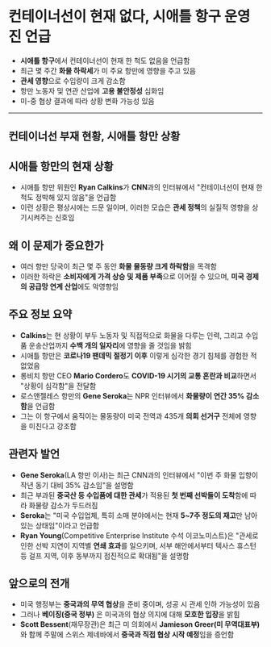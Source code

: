 # 컨테이너선이 현재 없다, 시애틀 항구 운영진 언급


* **시애틀 항구**에서 컨테이너선이 현재 한 척도 없음을 언급함
* 최근 몇 주간 **화물 하락세**가 미 주요 항만에 영향을 주고 있음
* **관세 영향**으로 수입량이 크게 감소함
* 항만 노동자 및 연관 산업에 **고용 불안정성** 심화임
* 미-중 협상 결과에 따라 상황 변화 가능성 있음

---

컨테이너선 부재 현황, 시애틀 항만 상황
----------------------

시애틀 항만의 현재 상황
-------------

* 시애틀 항만 위원인 **Ryan Calkins**가 **CNN**과의 인터뷰에서 "컨테이너선이 현재 한 척도 정박해 있지 않음"을 언급함
* 이런 상황은 평상시에는 드문 일이며, 이러한 모습은 **관세 정책**의 실질적 영향을 상기시켜주는 신호임

왜 이 문제가 중요한가
------------

* 여러 항만 당국이 최근 몇 주 동안 **화물 물동량 크게 하락함**을 목격함
* 이러한 하락은 **소비자에게 가격 상승 및 제품 부족**으로 이어질 수 있으며, **미국 경제의 공급망 연계 산업**에도 악영향임

주요 정보 요약
--------

* **Calkins**는 현 상황이 부두 노동자 및 직접적으로 화물을 다루는 인력, 그리고 수입품 운송산업까지 **수백 개의 일자리**에 영향을 줄 것임을 밝힘
* 시애틀 항만은 **코로나19 팬데믹 절정기 이후** 이렇게 심각한 경기 침체를 경험한 적 없었음
* 롱비치 항만 CEO **Mario Cordero**도 **COVID-19 시기의 교통 혼란과 비교**하면서 "상황이 심각함"을 전달함
* 로스앤젤레스 항만의 **Gene Seroka**는 NPR 인터뷰에서 **화물량이 연간 35% 감소함**을 언급함
* 그는 이 항구에서 움직이는 물동량이 미국 전역과 435개 **의회 선거구** 전체에 영향을 미친다고 강조함

관련자 발언
------

* **Gene Seroka**(LA 항만 이사)는 최근 CNN과의 인터뷰에서 "이번 주 화물 입항이 작년 동기 대비 35% 감소임"을 설명함
* 최근 부과된 **중국산 등 수입품에 대한 관세**가 적용된 **첫 번째 선박들이 도착**함에 따라 화물량 감소가 두드러짐
* **Seroka**는 "미국 수입업체, 특히 소매 분야에서는 현재 **5~7주 정도의 재고**만 남아있는 상태임"이라고 언급함
* **Ryan Young**(Competitive Enterprise Institute 수석 이코노미스트)은 "관세로 인한 선박 지연이 지역별 **연쇄 효과**를 일으키며, 서부 해안에서부터 텍사스 휴스턴 등 걸프 지역, 이후 동부까지 점진적으로 확대됨"을 설명함

앞으로의 전개
-------

* 미국 행정부는 **중국과의 무역 협상**을 준비 중이며, 성공 시 관세 인하 가능성이 있음
* 그러나 **베이징(중국 정부)** 은 미국과의 협상 의지에 대해 **모호한 입장**을 밝힘
* **Scott Bessent**(재무장관)은 최근 미 의회에서 **Jamieson Greer(미 무역대표부)** 와 함께 주말에 스위스 제네바에서 **중국과 직접 협상 시작 예정**임을 증언함
